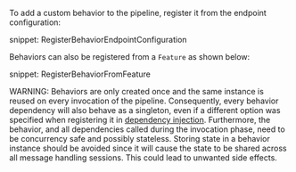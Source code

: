
To add a custom behavior to the pipeline, register it from the endpoint configuration:

snippet: RegisterBehaviorEndpointConfiguration

Behaviors can also be registered from a `Feature` as shown below:

snippet: RegisterBehaviorFromFeature

WARNING: Behaviors are only created once and the same instance is reused on every invocation of the pipeline. Consequently, every behavior dependency will also behave as a singleton, even if a different option was specified when registering it in [dependency injection](/nservicebus/dependency-injection/). Furthermore, the behavior, and all dependencies called during the invocation phase, need to be concurrency safe and possibly stateless. Storing state in a behavior instance should be avoided since it will cause the state to be shared across all message handling sessions. This could lead to unwanted side effects.
